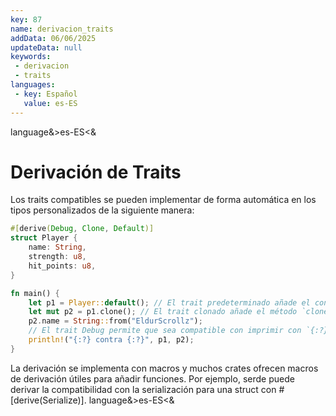 ```yaml
---
key: 87
name: derivacion_traits
addData: 06/06/2025
updateData: null
keywords: 
 - derivacion
 - traits
languages:
 - key: Español
   value: es-ES
---
```

language&>es-ES<&
# Derivación de Traits
Los traits compatibles se pueden implementar de forma automática en los tipos personalizados de la siguiente manera:

```rust
#[derive(Debug, Clone, Default)]
struct Player {
    name: String,
    strength: u8,
    hit_points: u8,
}

fn main() {
    let p1 = Player::default(); // El trait predeterminado añade el constructor `default`.
    let mut p2 = p1.clone(); // El trait clonado añade el método `clone`.
    p2.name = String::from("EldurScrollz");
    // El trait Debug permite que sea compatible con imprimir con `{:?}`.
    println!("{:?} contra {:?}", p1, p2);
}
```

La derivación se implementa con macros y muchos crates ofrecen macros de derivación útiles para añadir funciones. Por ejemplo, serde puede derivar la
compatibilidad con la serialización para una struct con #[derive(Serialize)].
language&>es-ES<&